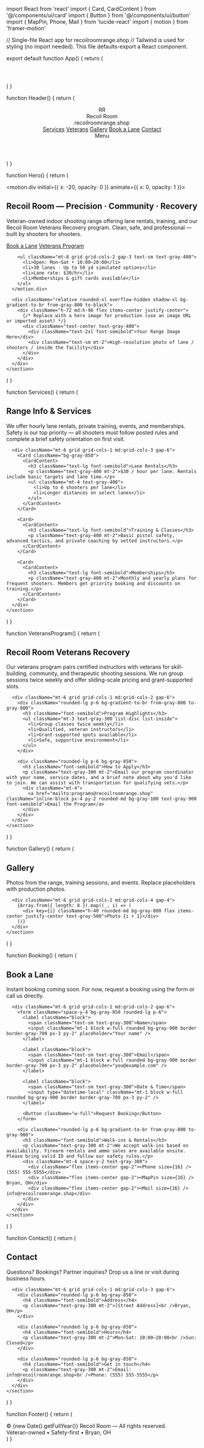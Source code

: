 import React from 'react'
import { Card, CardContent } from '@/components/ui/card'
import { Button } from '@/components/ui/button'
import { MapPin, Phone, Mail } from 'lucide-react'
import { motion } from 'framer-motion'

// Single-file React app for recoilroomrange.shop
// Tailwind is used for styling (no import needed). This file defaults-export a React component.

export default function App() {
  return (
    <div className="min-h-screen bg-gray-900 text-gray-100 antialiased">
      <Header />
      <main className="mx-auto max-w-6xl px-6 py-12">
        <Hero />
        <Services />
        <VeteransProgram />
        <Gallery />
        <Booking />
        <Contact />
      </main>
      <Footer />
    </div>
  )
}

function Header() {
  return (
    <header className="border-b border-gray-800">
      <div className="mx-auto max-w-6xl px-6 py-6 flex items-center justify-between">
        <div className="flex items-center gap-4">
          <div className="w-12 h-12 rounded-md bg-gradient-to-br from-gray-800 to-gray-700 flex items-center justify-center text-2xl font-bold">RR</div>
          <div>
            <div className="text-xl font-semibold">Recoil Room</div>
            <div className="text-sm text-gray-400">recoilroomrange.shop</div>
          </div>
        </div>
        <nav className="hidden md:flex gap-6 items-center text-sm">
          <a href="#services" className="hover:text-white">Services</a>
          <a href="#veterans" className="hover:text-white">Veterans</a>
          <a href="#gallery" className="hover:text-white">Gallery</a>
          <a href="#booking" className="hover:text-white">Book a Lane</a>
          <a href="#contact" className="bg-primary-600 hover:bg-primary-700 text-black px-3 py-2 rounded-md font-semibold">Contact</a>
        </nav>
        <div className="md:hidden text-sm">Menu</div>
      </div>
    </header>
  )
}

function Hero() {
  return (
    <section className="grid grid-cols-1 md:grid-cols-2 gap-8 items-center py-12">
      <motion.div initial={{ x: -20, opacity: 0 }} animate={{ x: 0, opacity: 1 }}>
        <h1 className="text-4xl md:text-5xl font-extrabold leading-tight">Recoil Room — Precision · Community · Recovery</h1>
        <p className="mt-4 text-gray-300 max-w-xl">Veteran-owned indoor shooting range offering lane rentals, training, and our Recoil Room Veterans Recovery program. Clean, safe, and professional — built by shooters for shooters.</p>
        <div className="mt-6 flex gap-4">
          <a href="#booking" className="inline-block px-6 py-3 rounded-lg bg-gray-100 text-gray-900 font-semibold">Book a Lane</a>
          <a href="#veterans" className="inline-block px-6 py-3 rounded-lg border border-gray-700 text-gray-300">Veterans Program</a>
        </div>

        <ul className="mt-8 grid grid-cols-2 gap-3 text-sm text-gray-400">
          <li>Open: Mon–Sat • 10:00–20:00</li>
          <li>30 lanes · Up to 50 yd simulated options</li>
          <li>Lane rate: $30/hr</li>
          <li>Memberships & gift cards available</li>
        </ul>
      </motion.div>

      <div className="relative rounded-xl overflow-hidden shadow-xl bg-gradient-to-br from-gray-800 to-black">
        <div className="h-72 md:h-96 flex items-center justify-center">
          {/* Replace with a hero image for production (use an image URL or imported asset) */}
          <div className="text-center text-gray-400">
            <div className="text-2xl font-semibold">Your Range Image Here</div>
            <div className="text-sm mt-2">High-resolution photo of lane / shooters / inside the facility</div>
          </div>
        </div>
      </div>
    </section>
  )
}

function Services() {
  return (
    <section id="services" className="mt-12">
      <h2 className="text-2xl font-bold">Range Info & Services</h2>
      <p className="text-gray-400 mt-2 max-w-2xl">We offer hourly lane rentals, private training, events, and memberships. Safety is our top priority — all shooters must follow posted rules and complete a brief safety orientation on first visit.</p>

      <div className="mt-6 grid grid-cols-1 md:grid-cols-3 gap-6">
        <Card className="bg-gray-850">
          <CardContent>
            <h3 className="text-lg font-semibold">Lane Rentals</h3>
            <p className="text-gray-400 mt-2">$30 / hour per lane. Rentals include basic targets and lane time.</p>
            <ul className="mt-4 text-gray-400">
              <li>Up to 6 shooters per lane</li>
              <li>Longer distances on select lanes</li>
            </ul>
          </CardContent>
        </Card>

        <Card>
          <CardContent>
            <h3 className="text-lg font-semibold">Training & Classes</h3>
            <p className="text-gray-400 mt-2">Basic pistol safety, advanced tactics, and private coaching by vetted instructors.</p>
          </CardContent>
        </Card>

        <Card>
          <CardContent>
            <h3 className="text-lg font-semibold">Memberships</h3>
            <p className="text-gray-400 mt-2">Monthly and yearly plans for frequent shooters. Members get priority booking and discounts on training.</p>
          </CardContent>
        </Card>
      </div>
    </section>
  )
}

function VeteransProgram() {
  return (
    <section id="veterans" className="mt-12">
      <h2 className="text-2xl font-bold">Recoil Room Veterans Recovery</h2>
      <p className="text-gray-400 mt-2 max-w-2xl">Our veterans program pairs certified instructors with veterans for skill-building, community, and therapeutic shooting sessions. We run group sessions twice weekly and offer sliding-scale pricing and grant-supported slots.</p>

      <div className="mt-6 grid grid-cols-1 md:grid-cols-2 gap-6">
        <div className="rounded-lg p-6 bg-gradient-to-br from-gray-800 to-gray-900">
          <h3 className="font-semibold">Program Highlights</h3>
          <ul className="mt-3 text-gray-300 list-disc list-inside">
            <li>Group classes twice weekly</li>
            <li>Qualified, veteran instructors</li>
            <li>Grant-supported spots available</li>
            <li>Safe, supportive environment</li>
          </ul>
        </div>

        <div className="rounded-lg p-6 bg-gray-850">
          <h3 className="font-semibold">How to Apply</h3>
          <p className="text-gray-300 mt-2">Email our program coordinator with your name, service dates, and a brief note about why you'd like to join. We can assist with transportation for qualifying vets.</p>
          <div className="mt-4">
            <a href="mailto:programs@recoilroomrange.shop" className="inline-block px-4 py-2 rounded-md bg-gray-100 text-gray-900 font-semibold">Email the Program</a>
          </div>
        </div>
      </div>
    </section>
  )
}

function Gallery() {
  return (
    <section id="gallery" className="mt-12">
      <h2 className="text-2xl font-bold">Gallery</h2>
      <p className="text-gray-400 mt-2">Photos from the range, training sessions, and events. Replace placeholders with production photos.</p>

      <div className="mt-6 grid grid-cols-2 md:grid-cols-4 gap-4">
        {Array.from({ length: 8 }).map((_, i) => (
          <div key={i} className="h-40 rounded-md bg-gray-800 flex items-center justify-center text-gray-500">Photo {i + 1}</div>
        ))}
      </div>
    </section>
  )
}

function Booking() {
  return (
    <section id="booking" className="mt-12">
      <h2 className="text-2xl font-bold">Book a Lane</h2>
      <p className="text-gray-400 mt-2">Instant booking coming soon. For now, request a booking using the form or call us directly.</p>

      <div className="mt-6 grid grid-cols-1 md:grid-cols-2 gap-6">
        <form className="space-y-4 bg-gray-850 rounded-lg p-6">
          <label className="block">
            <span className="text-sm text-gray-300">Name</span>
            <input className="mt-1 block w-full rounded bg-gray-900 border border-gray-700 px-3 py-2" placeholder="Your name" />
          </label>

          <label className="block">
            <span className="text-sm text-gray-300">Email</span>
            <input className="mt-1 block w-full rounded bg-gray-900 border border-gray-700 px-3 py-2" placeholder="you@example.com" />
          </label>

          <label className="block">
            <span className="text-sm text-gray-300">Date & Time</span>
            <input type="datetime-local" className="mt-1 block w-full rounded bg-gray-900 border border-gray-700 px-3 py-2" />
          </label>

          <Button className="w-full">Request Booking</Button>
        </form>

        <div className="rounded-lg p-6 bg-gradient-to-br from-gray-800 to-gray-900">
          <h3 className="font-semibold">Walk-ins & Rentals</h3>
          <p className="text-gray-300 mt-2">We accept walk-ins based on availability. Firearm rentals and ammo sales are available onsite. Please bring valid ID and follow our safety rules.</p>
          <div className="mt-4 space-y-2 text-gray-300">
            <div className="flex items-center gap-2"><Phone size={16} /> (555) 555-5555</div>
            <div className="flex items-center gap-2"><MapPin size={16} /> Bryan, OH</div>
            <div className="flex items-center gap-2"><Mail size={16} /> info@recoilroomrange.shop</div>
          </div>
        </div>
      </div>
    </section>
  )
}

function Contact() {
  return (
    <section id="contact" className="mt-12">
      <h2 className="text-2xl font-bold">Contact</h2>
      <p className="text-gray-400 mt-2">Questions? Bookings? Partner inquiries? Drop us a line or visit during business hours.</p>

      <div className="mt-6 grid grid-cols-1 md:grid-cols-3 gap-6">
        <div className="rounded-lg p-6 bg-gray-850">
          <h4 className="font-semibold">Address</h4>
          <p className="text-gray-300 mt-2">[Street Address]<br />Bryan, OH</p>
        </div>

        <div className="rounded-lg p-6 bg-gray-850">
          <h4 className="font-semibold">Hours</h4>
          <p className="text-gray-300 mt-2">Mon–Sat: 10:00–20:00<br />Sun: Closed</p>
        </div>

        <div className="rounded-lg p-6 bg-gray-850">
          <h4 className="font-semibold">Get in touch</h4>
          <p className="text-gray-300 mt-2">Email: info@recoilroomrange.shop<br />Phone: (555) 555-5555</p>
        </div>
      </div>
    </section>
  )
}

function Footer() {
  return (
    <footer className="mt-16 border-t border-gray-800 bg-gray-900 text-gray-400">
      <div className="mx-auto max-w-6xl px-6 py-8 flex flex-col md:flex-row justify-between items-center gap-4">
        <div>© {new Date().getFullYear()} Recoil Room — All rights reserved.</div>
        <div className="text-sm">Veteran-owned • Safety-first • Bryan, OH</div>
      </div>
    </footer>
  )
}
